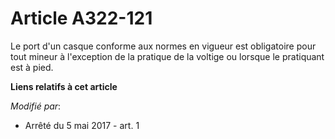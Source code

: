 # Article A322-121

Le port d'un casque conforme aux normes en vigueur est obligatoire pour tout mineur à l'exception de la pratique de la
voltige ou lorsque le pratiquant est à pied.

**Liens relatifs à cet article**

_Modifié par_:

  - Arrêté du 5 mai 2017 - art. 1
